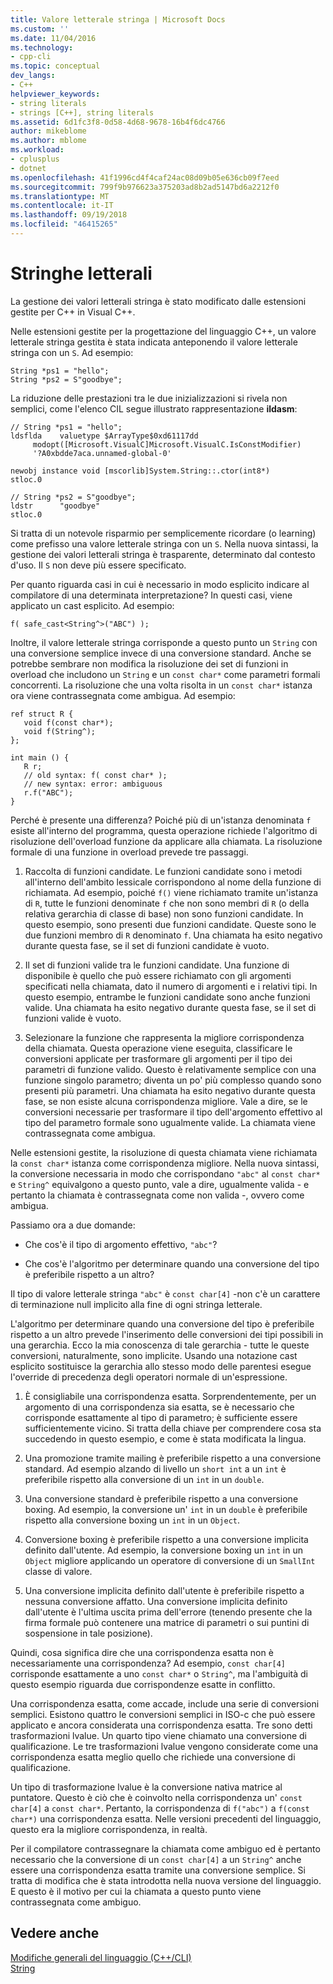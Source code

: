 ```yaml
---
title: Valore letterale stringa | Microsoft Docs
ms.custom: ''
ms.date: 11/04/2016
ms.technology:
- cpp-cli
ms.topic: conceptual
dev_langs:
- C++
helpviewer_keywords:
- string literals
- strings [C++], string literals
ms.assetid: 6d1fc3f8-0d58-4d68-9678-16b4f6dc4766
author: mikeblome
ms.author: mblome
ms.workload:
- cplusplus
- dotnet
ms.openlocfilehash: 41f1996cd4f4caf24ac08d09b05e636cb09f7eed
ms.sourcegitcommit: 799f9b976623a375203ad8b2ad5147bd6a2212f0
ms.translationtype: MT
ms.contentlocale: it-IT
ms.lasthandoff: 09/19/2018
ms.locfileid: "46415265"
---
```

# <a name="string-literal"></a>Stringhe letterali

La gestione dei valori letterali stringa è stato modificato dalle estensioni gestite per C++ in Visual C++.

Nelle estensioni gestite per la progettazione del linguaggio C++, un valore letterale stringa gestita è stata indicata anteponendo il valore letterale stringa con un `S`. Ad esempio:

```
String *ps1 = "hello";
String *ps2 = S"goodbye";
```

La riduzione delle prestazioni tra le due inizializzazioni si rivela non semplici, come l'elenco CIL segue illustrato rappresentazione **ildasm**:

```
// String *ps1 = "hello";
ldsflda    valuetype $ArrayType$0xd61117dd
     modopt([Microsoft.VisualC]Microsoft.VisualC.IsConstModifier)
     '?A0xbdde7aca.unnamed-global-0'

newobj instance void [mscorlib]System.String::.ctor(int8*)
stloc.0

// String *ps2 = S"goodbye";
ldstr      "goodbye"
stloc.0
```

Si tratta di un notevole risparmio per semplicemente ricordare (o learning) come prefisso una valore letterale stringa con un `S`. Nella nuova sintassi, la gestione dei valori letterali stringa è trasparente, determinato dal contesto d'uso. Il `S` non deve più essere specificato.

Per quanto riguarda casi in cui è necessario in modo esplicito indicare al compilatore di una determinata interpretazione? In questi casi, viene applicato un cast esplicito. Ad esempio:

```
f( safe_cast<String^>("ABC") );
```

Inoltre, il valore letterale stringa corrisponde a questo punto un `String` con una conversione semplice invece di una conversione standard. Anche se potrebbe sembrare non modifica la risoluzione dei set di funzioni in overload che includono un `String` e un `const char*` come parametri formali concorrenti. La risoluzione che una volta risolta in un `const char*` istanza ora viene contrassegnata come ambigua. Ad esempio:

```
ref struct R {
   void f(const char*);
   void f(String^);
};

int main () {
   R r;
   // old syntax: f( const char* );
   // new syntax: error: ambiguous
   r.f("ABC"); 
}
```

Perché è presente una differenza? Poiché più di un'istanza denominata `f` esiste all'interno del programma, questa operazione richiede l'algoritmo di risoluzione dell'overload funzione da applicare alla chiamata. La risoluzione formale di una funzione in overload prevede tre passaggi.

1. Raccolta di funzioni candidate. Le funzioni candidate sono i metodi all'interno dell'ambito lessicale corrispondono al nome della funzione di richiamata. Ad esempio, poiché `f()` viene richiamato tramite un'istanza di `R`, tutte le funzioni denominate `f` che non sono membri di `R` (o della relativa gerarchia di classe di base) non sono funzioni candidate. In questo esempio, sono presenti due funzioni candidate. Queste sono le due funzioni membro di `R` denominato `f`. Una chiamata ha esito negativo durante questa fase, se il set di funzioni candidate è vuoto.

1. Il set di funzioni valide tra le funzioni candidate. Una funzione di disponibile è quello che può essere richiamato con gli argomenti specificati nella chiamata, dato il numero di argomenti e i relativi tipi. In questo esempio, entrambe le funzioni candidate sono anche funzioni valide. Una chiamata ha esito negativo durante questa fase, se il set di funzioni valide è vuoto.

1. Selezionare la funzione che rappresenta la migliore corrispondenza della chiamata. Questa operazione viene eseguita, classificare le conversioni applicate per trasformare gli argomenti per il tipo dei parametri di funzione valido. Questo è relativamente semplice con una funzione singolo parametro; diventa un po' più complesso quando sono presenti più parametri. Una chiamata ha esito negativo durante questa fase, se non esiste alcuna corrispondenza migliore. Vale a dire, se le conversioni necessarie per trasformare il tipo dell'argomento effettivo al tipo del parametro formale sono ugualmente valide. La chiamata viene contrassegnata come ambigua.

Nelle estensioni gestite, la risoluzione di questa chiamata viene richiamata la `const char*` istanza come corrispondenza migliore. Nella nuova sintassi, la conversione necessaria in modo che corrispondano `"abc"` al `const char*` e `String^` equivalgono a questo punto, vale a dire, ugualmente valida - e pertanto la chiamata è contrassegnata come non valida -, ovvero come ambigua.

Passiamo ora a due domande:

- Che cos'è il tipo di argomento effettivo, `"abc"`?

- Che cos'è l'algoritmo per determinare quando una conversione del tipo è preferibile rispetto a un altro?

Il tipo di valore letterale stringa `"abc"` è `const char[4]` -non c'è un carattere di terminazione null implicito alla fine di ogni stringa letterale.

L'algoritmo per determinare quando una conversione del tipo è preferibile rispetto a un altro prevede l'inserimento delle conversioni dei tipi possibili in una gerarchia. Ecco la mia conoscenza di tale gerarchia - tutte le queste conversioni, naturalmente, sono implicite. Usando una notazione cast esplicito sostituisce la gerarchia allo stesso modo delle parentesi esegue l'override di precedenza degli operatori normale di un'espressione.

1. È consigliabile una corrispondenza esatta. Sorprendentemente, per un argomento di una corrispondenza sia esatta, se è necessario che corrisponde esattamente al tipo di parametro; è sufficiente essere sufficientemente vicino. Si tratta della chiave per comprendere cosa sta succedendo in questo esempio, e come è stata modificata la lingua.

1. Una promozione tramite mailing è preferibile rispetto a una conversione standard. Ad esempio alzando di livello un `short int` a un `int` è preferibile rispetto alla conversione di un `int` in un `double`.

1. Una conversione standard è preferibile rispetto a una conversione boxing. Ad esempio, la conversione un' `int` in un `double` è preferibile rispetto alla conversione boxing un `int` in un `Object`.

1. Conversione boxing è preferibile rispetto a una conversione implicita definito dall'utente. Ad esempio, la conversione boxing un `int` in un `Object` migliore applicando un operatore di conversione di un `SmallInt` classe di valore.

1. Una conversione implicita definito dall'utente è preferibile rispetto a nessuna conversione affatto. Una conversione implicita definito dall'utente è l'ultima uscita prima dell'errore (tenendo presente che la firma formale può contenere una matrice di parametri o sui puntini di sospensione in tale posizione).

Quindi, cosa significa dire che una corrispondenza esatta non è necessariamente una corrispondenza? Ad esempio, `const char[4]` corrisponde esattamente a uno `const char*` o `String^`, ma l'ambiguità di questo esempio riguarda due corrispondenze esatte in conflitto.

Una corrispondenza esatta, come accade, include una serie di conversioni semplici. Esistono quattro le conversioni semplici in ISO-c che può essere applicato e ancora considerata una corrispondenza esatta. Tre sono detti trasformazioni lvalue. Un quarto tipo viene chiamato una conversione di qualificazione. Le tre trasformazioni lvalue vengono considerate come una corrispondenza esatta meglio quello che richiede una conversione di qualificazione.

Un tipo di trasformazione lvalue è la conversione nativa matrice al puntatore. Questo è ciò che è coinvolto nella corrispondenza un' `const char[4]` a `const char*`. Pertanto, la corrispondenza di `f("abc")` a `f(const char*)` una corrispondenza esatta. Nelle versioni precedenti del linguaggio, questo era la migliore corrispondenza, in realtà.

Per il compilatore contrassegnare la chiamata come ambiguo ed è pertanto necessario che la conversione di un `const char[4]` a un `String^` anche essere una corrispondenza esatta tramite una conversione semplice. Si tratta di modifica che è stata introdotta nella nuova versione del linguaggio. E questo è il motivo per cui la chiamata a questo punto viene contrassegnata come ambiguo.

## <a name="see-also"></a>Vedere anche

[Modifiche generali del linguaggio (C++/CLI)](../dotnet/general-language-changes-cpp-cli.md)<br/>
[String](../windows/string-cpp-component-extensions.md)